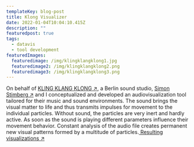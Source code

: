 ```yaml
---
templateKey: blog-post
title: Klong Visualizer
date: 2022-01-04T10:04:10.415Z
description: ""
featuredpost: true
tags:
  - datavis
  - tool development
featuredImages:
  featuredimage: /img/klingklangklong1.jpg
  featuredimage2: /img/klingklangklong2.png
  featuredimage3: /img/klingklangklong3.png
---
```

On behalf of [KLING KLANG KLONG ↗](https://www.klingklangklong.com/), a Berlin sound studio,  [Simon Stimberg ↗](http://simonstimberg.de/) and I conceptualized and developed an audiovisualization tool tailored for their music and sound environments. The sound brings the visual matter to life and thus transmits impulses for movement to the individual particles. Without sound, the particles are very inert and hardly active. As soon as the sound is playing different parameters influence their movement behavior. Constant analysis of the audio file creates permanent new visual patterns formed by a multitude of particles.[ Resulting visualizations ↗](https://www.instagram.com/p/CZ9XvVqrPtY/?utm_source=ig_web_copy_link&igshid=MzRlODBiNWFlZA==)